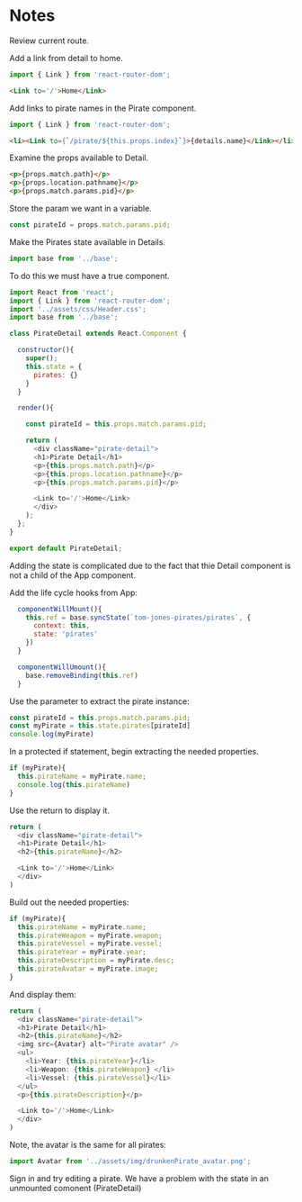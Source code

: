 # Notes

Review current route.

Add a link from detail to home.

```js
import { Link } from 'react-router-dom';
```

```html
<Link to='/'>Home</Link>
```

Add links to pirate names in the Pirate component.

```js
import { Link } from 'react-router-dom';
```

```html
<li><Link to={`/pirate/${this.props.index}`}>{details.name}</Link></li>
```

Examine the props available to Detail.

```html
<p>{props.match.path}</p>
<p>{props.location.pathname}</p>
<p>{props.match.params.pid}</p>
```

Store the param we want in a variable.

```js
const pirateId = props.match.params.pid;
```

Make the Pirates state available in Details.

```js
import base from '../base';
```

To do this we must have a true component.

```js
import React from 'react';
import { Link } from 'react-router-dom';
import '../assets/css/Header.css';
import base from '../base';

class PirateDetail extends React.Component {

  constructor(){
    super();
    this.state = {
      pirates: {}
    }
  }

  render(){

    const pirateId = this.props.match.params.pid;

    return (
      <div className="pirate-detail">
      <h1>Pirate Detail</h1>
      <p>{this.props.match.path}</p>
      <p>{this.props.location.pathname}</p>
      <p>{this.props.match.params.pid}</p>

      <Link to='/'>Home</Link>
      </div>
    );
  };
}

export default PirateDetail;
```

Adding the state is complicated due to the fact that thie Detail component is not a child of the App component.

Add the life cycle hooks from App:

```js
  componentWillMount(){
    this.ref = base.syncState(`tom-jones-pirates/pirates`, {
      context: this,
      state: 'pirates'
    })
  }

  componentWillUmount(){
    base.removeBinding(this.ref)
  }
```

Use the parameter to extract the pirate instance:

```js
const pirateId = this.props.match.params.pid;
const myPirate = this.state.pirates[pirateId]
console.log(myPirate)
```

In a protected if statement, begin extracting the needed properties.

```js
if (myPirate){
  this.pirateName = myPirate.name;
  console.log(this.pirateName)
}
```

Use the return to display it.

```js
return (
  <div className="pirate-detail">
  <h1>Pirate Detail</h1>
  <h2>{this.pirateName}</h2>

  <Link to='/'>Home</Link>
  </div>
)
```

Build out the needed properties:

```js
if (myPirate){
  this.pirateName = myPirate.name;
  this.pirateWeapon = myPirate.weapon;
  this.pirateVessel = myPirate.vessel;
  this.pirateYear = myPirate.year;
  this.pirateDescription = myPirate.desc;
  this.pirateAvatar = myPirate.image;
}
```

And display them:

```js
return (
  <div className="pirate-detail">
  <h1>Pirate Detail</h1>
  <h2>{this.pirateName}</h2>
  <img src={Avatar} alt="Pirate avatar" />
  <ul>
    <li>Year: {this.pirateYear}</li>
    <li>Weapon: {this.pirateWeapon} </li>
    <li>Vessel: {this.pirateVessel}</li>
  </ul>
  <p>{this.pirateDescription}</p>

  <Link to='/'>Home</Link>
  </div>
)
```

Note, the avatar is the same for all pirates:

```js
import Avatar from '../assets/img/drunkenPirate_avatar.png';
```

Sign in and try editing a pirate. We have a problem with the state in an unmounted comonent (PirateDetail)